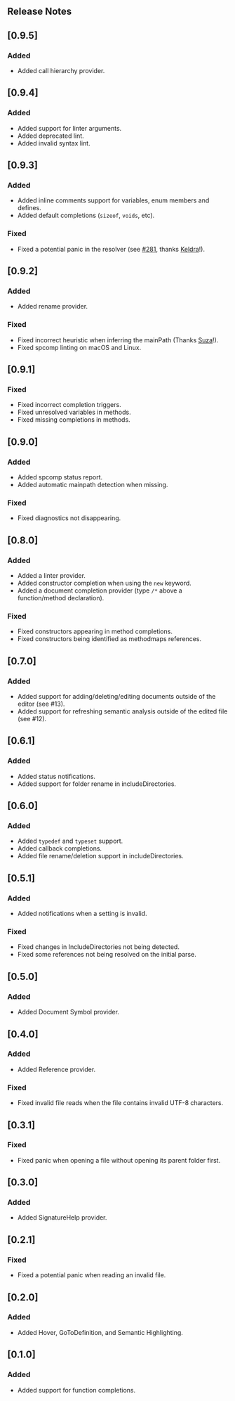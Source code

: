 ## Release Notes

## [0.9.5]

### Added

-   Added call hierarchy provider.

## [0.9.4]

### Added

-   Added support for linter arguments.
-   Added deprecated lint.
-   Added invalid syntax lint.

## [0.9.3]

### Added

-   Added inline comments support for variables, enum members and defines.
-   Added default completions (`sizeof`, `voids`, etc).

### Fixed

-   Fixed a potential panic in the resolver (see [#281](https://github.com/Sarrus1/sourcepawn-vscode/issues/281), thanks [Keldra](https://github.com/ddorab)!).

## [0.9.2]

### Added

-   Added rename provider.

### Fixed

-   Fixed incorrect heuristic when inferring the mainPath (Thanks [Suza](https://github.com/Zabaniya001)!).
-   Fixed spcomp linting on macOS and Linux.

## [0.9.1]

### Fixed

-   Fixed incorrect completion triggers.
-   Fixed unresolved variables in methods.
-   Fixed missing completions in methods.

## [0.9.0]

### Added

-   Added spcomp status report.
-   Added automatic mainpath detection when missing.

### Fixed

-   Fixed diagnostics not disappearing.

## [0.8.0]

### Added

-   Added a linter provider.
-   Added constructor completion when using the `new` keyword.
-   Added a document completion provider (type `/*` above a function/method declaration).

### Fixed

-   Fixed constructors appearing in method completions.
-   Fixed constructors being identified as methodmaps references.

## [0.7.0]

### Added

-   Added support for adding/deleting/editing documents outside of the editor (see #13).
-   Added support for refreshing semantic analysis outside of the edited file (see #12).

## [0.6.1]

### Added

-   Added status notifications.
-   Added support for folder rename in includeDirectories.

## [0.6.0]

### Added

-   Added `typedef` and `typeset` support.
-   Added callback completions.
-   Added file rename/deletion support in includeDirectories.

## [0.5.1]

### Added

-   Added notifications when a setting is invalid.

### Fixed

-   Fixed changes in IncludeDirectories not being detected.
-   Fixed some references not being resolved on the initial parse.

## [0.5.0]

### Added

-   Added Document Symbol provider.

## [0.4.0]

### Added

-   Added Reference provider.

### Fixed

-   Fixed invalid file reads when the file contains invalid UTF-8 characters.

## [0.3.1]

### Fixed

-   Fixed panic when opening a file without opening its parent folder first.

## [0.3.0]

### Added

-   Added SignatureHelp provider.

## [0.2.1]

### Fixed

-   Fixed a potential panic when reading an invalid file.

## [0.2.0]

### Added

-   Added Hover, GoToDefinition, and Semantic Highlighting.

## [0.1.0]

### Added

-   Added support for function completions.
